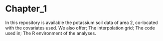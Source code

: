 # Chapter_1
In this repository is available the potassium soil data of area 2, co-located with the covariates used.
 We also offer;
The interpolation grid;
The code used in;
The R environment of the analyses.
